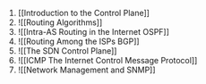 1. [[Introduction to the Control Plane]]
2. ![[Routing Algorithms]]
3. ![[Intra-AS Routing in the Internet OSPF]]
4. ![[Routing Among the ISPs BGP]]
5. ![[The SDN Control Plane]]
6. ![[ICMP The Internet Control Message Protocol]]
7. ![[Network Management and SNMP]]
